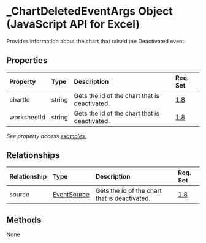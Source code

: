 # _ChartDeletedEventArgs Object (JavaScript API for Excel)

Provides information about the chart that raised the Deactivated event.

## Properties

| Property	   | Type	|Description| Req. Set|
|:---------------|:--------|:----------|:----|
|chartId|string|Gets the id of the chart that is deactivated.|[1.8](../requirement-sets/excel-api-requirement-sets.md)|
|worksheetId|string|Gets the id of the chart that is deactivated.|[1.8](../requirement-sets/excel-api-requirement-sets.md)|

_See property access [examples.](#property-access-examples)_

## Relationships
| Relationship | Type	|Description| Req. Set|
|:---------------|:--------|:----------|:----|
|source|[EventSource](eventsource.md)|Gets the id of the chart that is deactivated.|[1.8](../requirement-sets/excel-api-requirement-sets.md)|

## Methods
None


